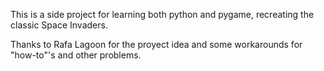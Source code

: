 This is a side project for learning both python and pygame, recreating the classic Space Invaders.

Thanks to Rafa Lagoon for the proyect idea and some workarounds for "how-to"'s and other problems.
